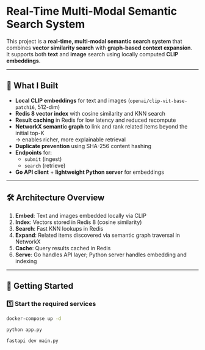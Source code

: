 # Real-Time Multi-Modal Semantic Search System

This project is a **real-time, multi-modal semantic search system** that combines **vector similarity search** with **graph-based context expansion**.  
It supports both **text** and **image** search using locally computed **CLIP embeddings**.

---

## 📜 What I Built
- **Local CLIP embeddings** for text and images (`openai/clip-vit-base-patch16`, 512-dim)
- **Redis 8 vector index** with cosine similarity and KNN search
- **Result caching** in Redis for low latency and reduced recompute
- **NetworkX semantic graph** to link and rank related items beyond the initial top-K  
  → enables richer, more explainable retrieval
- **Duplicate prevention** using SHA-256 content hashing
- **Endpoints** for:
  - `submit` (ingest)
  - `search` (retrieve)
- **Go API client** + **lightweight Python server** for embeddings

---

## 🛠 Architecture Overview
1. **Embed**: Text and images embedded locally via CLIP  
2. **Index**: Vectors stored in Redis 8 (cosine similarity)  
3. **Search**: Fast KNN lookups in Redis  
4. **Expand**: Related items discovered via semantic graph traversal in NetworkX  
5. **Cache**: Query results cached in Redis  
6. **Serve**: Go handles API layer; Python server handles embedding and indexing

---

## 🚀 Getting Started

### 1️⃣ Start the required services
```bash
docker-compose up -d
```

```bash
python app.py
```

```bash
fastapi dev main.py
```
